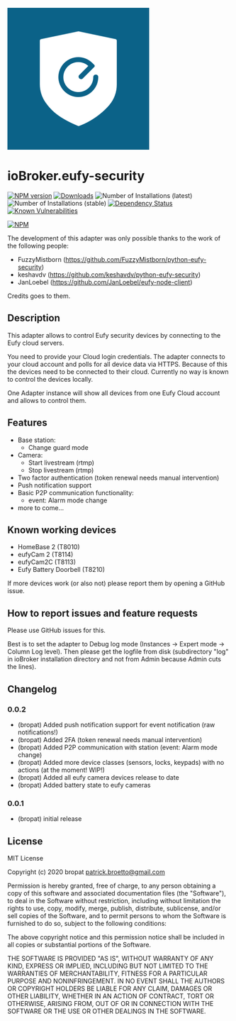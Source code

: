 ![Logo](admin/eufy-security.png)
# ioBroker.eufy-security

[![NPM version](http://img.shields.io/npm/v/iobroker.eufy-security.svg)](https://www.npmjs.com/package/iobroker.eufy-security)
[![Downloads](https://img.shields.io/npm/dm/iobroker.eufy-security.svg)](https://www.npmjs.com/package/iobroker.eufy-security)
![Number of Installations (latest)](http://iobroker.live/badges/eufy-security-installed.svg)
![Number of Installations (stable)](http://iobroker.live/badges/eufy-security-stable.svg)
[![Dependency Status](https://img.shields.io/david/bropat/iobroker.eufy-security.svg)](https://david-dm.org/bropat/iobroker.eufy-security)
[![Known Vulnerabilities](https://snyk.io/test/github/bropat/ioBroker.eufy-security/badge.svg)](https://snyk.io/test/github/bropat/ioBroker.eufy-security)

[![NPM](https://nodei.co/npm/iobroker.eufy-security.png?downloads=true)](https://nodei.co/npm/iobroker.eufy-security/)

The development of this adapter was only possible thanks to the work of the following people:

* FuzzyMistborn (https://github.com/FuzzyMistborn/python-eufy-security)
* keshavdv (https://github.com/keshavdv/python-eufy-security)
* JanLoebel (https://github.com/JanLoebel/eufy-node-client)

Credits goes to them.

## Description

This adapter allows to control Eufy security devices by connecting to the Eufy cloud servers.

You need to provide your Cloud login credentials. The adapter connects to your cloud account and polls for all device data via HTTPS. Because of this the devices need to be connected to their cloud. Currently no way is known to control the devices locally.

One Adapter instance will show all devices from one Eufy Cloud account and allows to control them.

## Features

* Base station:
    * Change guard mode
* Camera:
    * Start livestream (rtmp)
    * Stop livestream (rtmp)
* Two factor authentication (token renewal needs manual intervention)
* Push notification support
* Basic P2P communication functionality:
    * event: Alarm mode change
* more to come...

## Known working devices

* HomeBase 2 (T8010)
* eufyCam 2 (T8114)
* eufyCam2C (T8113)
* Eufy Battery Doorbell (T8210)

If more devices work (or also not) please report them by opening a GitHub issue.

## How to report issues and feature requests

Please use GitHub issues for this.

Best is to set the adapter to Debug log mode (Instances -> Expert mode -> Column Log level). Then please get the logfile from disk (subdirectory "log" in ioBroker installation directory and not from Admin because Admin cuts the lines).

## Changelog

### 0.0.2
* (bropat) Added push notification support for event notification (raw notifications!)
* (bropat) Added 2FA (token renewal needs manual intervention)
* (bropat) Added P2P communication with station (event: Alarm mode change)
* (bropat) Added more device classes (sensors, locks, keypads) with no actions (at the moment! WIP!)
* (bropat) Added all eufy camera devices release to date
* (bropat) Added battery state to eufy cameras

### 0.0.1
* (bropat) initial release

## License
MIT License

Copyright (c) 2020 bropat <patrick.broetto@gmail.com>

Permission is hereby granted, free of charge, to any person obtaining a copy
of this software and associated documentation files (the "Software"), to deal
in the Software without restriction, including without limitation the rights
to use, copy, modify, merge, publish, distribute, sublicense, and/or sell
copies of the Software, and to permit persons to whom the Software is
furnished to do so, subject to the following conditions:

The above copyright notice and this permission notice shall be included in all
copies or substantial portions of the Software.

THE SOFTWARE IS PROVIDED "AS IS", WITHOUT WARRANTY OF ANY KIND, EXPRESS OR
IMPLIED, INCLUDING BUT NOT LIMITED TO THE WARRANTIES OF MERCHANTABILITY,
FITNESS FOR A PARTICULAR PURPOSE AND NONINFRINGEMENT. IN NO EVENT SHALL THE
AUTHORS OR COPYRIGHT HOLDERS BE LIABLE FOR ANY CLAIM, DAMAGES OR OTHER
LIABILITY, WHETHER IN AN ACTION OF CONTRACT, TORT OR OTHERWISE, ARISING FROM,
OUT OF OR IN CONNECTION WITH THE SOFTWARE OR THE USE OR OTHER DEALINGS IN THE
SOFTWARE.